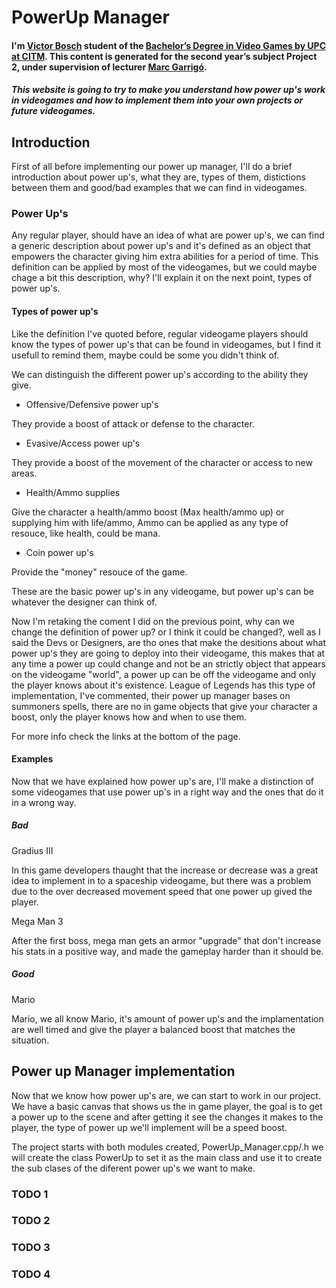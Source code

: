 # PowerUp Manager

#### I'm [Victor Bosch](https://www.linkedin.com/in/victor-b-a596a2138/) student of the [Bachelor’s Degree in Video Games by UPC at CITM](https://www.citm.upc.edu/cat/estudis/graus-videojocs/). This content is generated for the second year’s subject Project 2, under supervision of lecturer [Marc Garrigó](https://www.linkedin.com/in/mgarrigo).

##### This website is going to try to make you understand how power up's work in videogames and how to implement them into your own projects or future videogames.

## Introduction

First of all before implementing our power up manager, I'll do a brief introduction about power up's, what they are, types of them, distictions between them and good/bad examples that we can find in videogames.

### Power Up's

Any regular player, should have an idea of what are power up's, we can find a generic description about power up's and it's defined as an object that empowers the character giving him extra abilities for a period of time. This definition can be applied by most of the videogames, but we could maybe chage a bit this description, why? I'll explain it on the next point, types of power up's.

#### Types of power up's

Like the definition I've quoted before, regular videogame players should know the types of power up's that can be found in videogames, but I find it usefull to remind them, maybe could be some you didn't think of.

We can distinguish the different power up's according to the ability they give.

- Offensive/Defensive power up's

They provide a boost of attack or defense to the character.

- Evasive/Access power up's

They provide a boost of the movement of the character or access to new areas.

- Health/Ammo supplies

Give the character a health/ammo boost (Max health/ammo up) or supplying him with life/ammo, Ammo can be applied as any type of resouce, like health, could be mana.

- Coin power up's

Provide the "money" resouce of the game.

These are the basic power up's in any videogame, but power up's can be whatever the designer can think of.

Now I'm retaking the coment I did on the previous point, why can we change the definition of power up? or I think it could be changed?, well as I said the Devs or Designers, are tho ones that make the desitions about what power up's they are going to deploy into their videogame, this makes that at any time a power up could change and not be an strictly object that appears on the videogame "world", a power up can be off the videogame and only the player knows about it's existence. League of Legends has this type of implementation, I've commented, their power up manager bases on summoners spells, there are no in game objects that give your character a boost, only the player knows how and when to use them.

For more info check the links at the bottom of the page.

#### Examples

Now that we have explained how power up's are, I'll make a distinction of some videogames that use power up's in a right way and the ones that do it in a wrong way.

##### Bad

Gradius III 

In this game developers thaught that the increase or decrease was a great idea to implement in to a spaceship videogame, but there was a problem due to the over decreased movement speed that one power up gived the player. 

Mega Man 3

After the first boss, mega man gets an armor "upgrade" that don't increase his stats in a positive way, and made the gameplay harder than it should be.

##### Good

Mario

Mario, we all know Mario, it's amount of power up's and the implamentation are well timed and give the player a balanced boost that matches the situation.


## Power up Manager implementation

Now that we know how power up's are, we can start to work in our project.
We have a basic canvas that shows us the in game player, the goal is to get a power up to the scene and after getting it see the changes it makes to the player, the type of power up we'll implement will be a speed boost.

The project starts with both modules created, PowerUp_Manager.cpp/.h we will create the class PowerUp to set it as the main class and use it to create the sub clases of the diferent power up's we want to make.

### TODO 1

### TODO 2


### TODO 3


### TODO 4




















